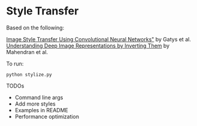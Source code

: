 # Style Transfer

Based on the following:

[Image Style Transfer Using Convolutional Neural Networks"](http://www.cv-foundation.org/openaccess/content_cvpr_2016/papers/Gatys_Image_Style_Transfer_CVPR_2016_paper.pdf) by Gatys et al.
[Understanding Deep Image Representations by Inverting Them](https://www.robots.ox.ac.uk/~vedaldi/assets/pubs/mahendran15understanding.pdf) by Mahendran et al.

To run:

`python stylize.py`

TODOs
* Command line args
* Add more styles
* Examples in README
* Performance optimization
